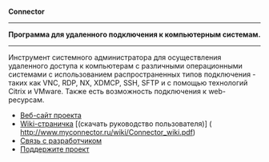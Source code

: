 **Connector**
_ _ _ _ _ _ _ _ _ _ _ _ _ _ _ _ _ _ _ _ _ _ _ _ _ _ _ _ _ _ _ _ _ _ _ _ 
**Программа для удаленного подключения к компьютерным системам.**
_ _ _ _ _ _ _ _ _ _ _ _ _ _ _ _ _ _ _ _ _ _ _ _ _ _ _ _ _ _ _ _ _ _ _ _ 
Инструмент системного администратора для осуществления удаленного доступа к компьютерам с различными операционными системами с использованием распространенных типов подключения - таких как VNC, RDP, NX, XDMCP, SSH, SFTP и с помощью технологий Citrix и VMware. Также есть возможность подключения к web-ресурсам.

* [Веб-сайт проекта](http://www.myconnector.ru)
* [Wiki-страничка](https://github.com/ekorneechev/Connector/wiki) [(скачать руководство пользователя)] ( http://www.myconnector.ru/wiki/Connector_wiki.pdf)
* [Связь с разработчиком](mailto:ekorneechev@gmail.com)
* [Поддержите проект](http://www.myconnector.ru/donate.html)
